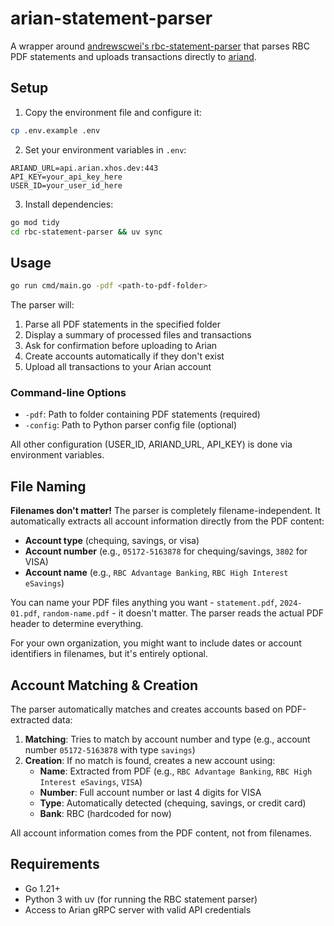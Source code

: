 # arian-statement-parser

A wrapper around [andrewscwei's rbc-statement-parser](https://github.com/andrewscwei/rbc-statement-parser) that parses RBC PDF statements and uploads transactions directly to [ariand](https://github.com/xhos/ariand).

## Setup

1. Copy the environment file and configure it:

```bash
cp .env.example .env
```

2. Set your environment variables in `.env`:

```env
ARIAND_URL=api.arian.xhos.dev:443
API_KEY=your_api_key_here
USER_ID=your_user_id_here
```

3. Install dependencies:

```bash
go mod tidy
cd rbc-statement-parser && uv sync
```

## Usage

```bash
go run cmd/main.go -pdf <path-to-pdf-folder>
```

The parser will:

1. Parse all PDF statements in the specified folder
2. Display a summary of processed files and transactions
3. Ask for confirmation before uploading to Arian
4. Create accounts automatically if they don't exist
5. Upload all transactions to your Arian account

### Command-line Options

- `-pdf`: Path to folder containing PDF statements (required)
- `-config`: Path to Python parser config file (optional)

All other configuration (USER_ID, ARIAND_URL, API_KEY) is done via environment variables.

## File Naming

**Filenames don't matter!** The parser is completely filename-independent. It automatically extracts all account information directly from the PDF content:

- **Account type** (chequing, savings, or visa)
- **Account number** (e.g., `05172-5163878` for chequing/savings, `3802` for VISA)
- **Account name** (e.g., `RBC Advantage Banking`, `RBC High Interest eSavings`)

You can name your PDF files anything you want - `statement.pdf`, `2024-01.pdf`, `random-name.pdf` - it doesn't matter. The parser reads the actual PDF header to determine everything.

For your own organization, you might want to include dates or account identifiers in filenames, but it's entirely optional.

## Account Matching & Creation

The parser automatically matches and creates accounts based on PDF-extracted data:

1. **Matching**: Tries to match by account number and type (e.g., account number `05172-5163878` with type `savings`)
2. **Creation**: If no match is found, creates a new account using:
   - **Name**: Extracted from PDF (e.g., `RBC Advantage Banking`, `RBC High Interest eSavings`, `VISA`)
   - **Number**: Full account number or last 4 digits for VISA
   - **Type**: Automatically detected (chequing, savings, or credit card)
   - **Bank**: RBC (hardcoded for now)

All account information comes from the PDF content, not from filenames.

## Requirements

- Go 1.21+
- Python 3 with uv (for running the RBC statement parser)
- Access to Arian gRPC server with valid API credentials
